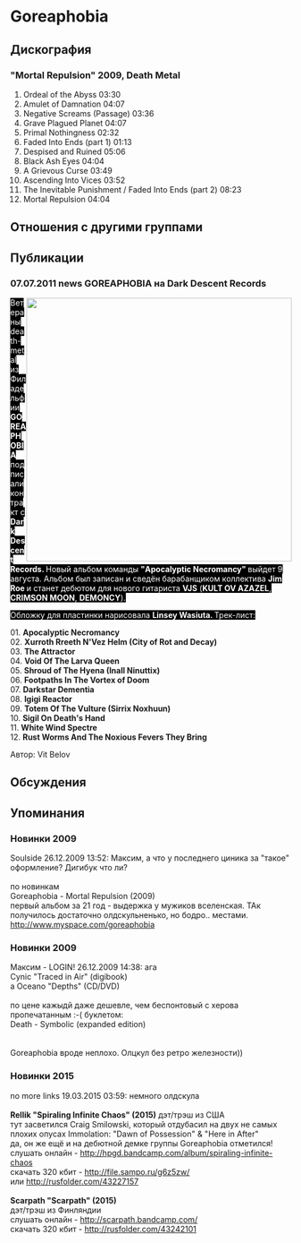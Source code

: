 # Goreaphobia



## Дискография

### "Mortal Repulsion" 2009, Death Metal

1. Ordeal of the Abyss  03:30  
2. Amulet of Damnation  04:07  
3. Negative Screams (Passage)  03:36  
4. Grave Plagued Planet  04:07    
5. Primal Nothingness  02:32   
6. Faded Into Ends (part 1)  01:13    
7. Despised and Ruined  05:06    
8. Black Ash Eyes  04:04  
9. A Grievous Curse  03:49  
10. Ascending Into Vices  03:52  
11. The Inevitable Punishment / Faded Into Ends (part 2)  08:23 
12. Mortal Repulsion  04:04 


## Отношения с другими группами


## Публикации

### 07.07.2011 news GOREAPHOBIA на Dark Descent Records

<P><FONT style="BACKGROUND-COLOR: #000000" color=#ffffff><IMG height=471 alt="" hspace=0 src="/images/news_rus/2011.07/19955.jpg" width=475 align=right border=0>Ветераны death-metal из Филадельфии<STRONG> GOREAPHOBIA</STRONG> подписали контракт с <STRONG>Dark Descent Records. </STRONG>Новый альбом команды <STRONG>"Apocalyptic Necromancy" </STRONG>выйдет 9 августа. Альбом был записан и сведён барабанщиком коллектива <STRONG>Jim Roe </STRONG>и станет дебютом для нового гитариста <STRONG>VJS</STRONG> (<B itxtHarvested="0" itxtNodeId="62">KULT OV AZAZEL</B>, <B itxtHarvested="0" itxtNodeId="61">CRIMSON MOON</B>, <B itxtHarvested="0" itxtNodeId="60">DEMONCY</B>). </FONT></P>
<P><FONT style="BACKGROUND-COLOR: #000000" color=#ffffff>Обложку для пластинки нарисовала <STRONG>Linsey Wasiuta. </STRONG>Трек-лист:</FONT></P>
<P>01. <B itxtHarvested="0" itxtNodeId="38">Apocalyptic Necromancy</B><BR itxtNodeId="37">02. <B itxtHarvested="0" itxtNodeId="36">Xurroth Rreeth N'Vez Helm (City of Rot and Decay)</B><BR itxtNodeId="35">03. <B itxtHarvested="0" itxtNodeId="34">The Attractor</B><BR itxtNodeId="33">04. <B itxtHarvested="0" itxtNodeId="32">Void Of The Larva Queen</B><BR itxtNodeId="31">05. <B itxtHarvested="0" itxtNodeId="30">Shroud of The Hyena (Inall Ninuttix)</B><BR itxtNodeId="29">06. <B itxtHarvested="0" itxtNodeId="28">Footpaths In The Vortex of Doom</B><BR itxtNodeId="27">07. <B itxtHarvested="0" itxtNodeId="26">Darkstar Dementia</B><BR itxtNodeId="25">08. <B itxtHarvested="0" itxtNodeId="24">Igigi Reactor</B><BR itxtNodeId="23">09. <B itxtHarvested="0" itxtNodeId="22">Totem Of The Vulture (Sirrix Noxhuun)</B><BR itxtNodeId="21">10. <B itxtHarvested="0" itxtNodeId="20">Sigil On Death's Hand</B><BR itxtNodeId="19">11. <B itxtHarvested="0" itxtNodeId="18">White Wind Spectre</B><BR itxtNodeId="17">12. <B itxtHarvested="0" itxtNodeId="16">Rust Worms And The Noxious Fevers They Bring</B></P>
Автор: Vit Belov


## Обсуждения


## Упоминания

### Новинки 2009

Soulside 26.12.2009 13:52:
Максим, а что у последнего циника за "такое" оформление? Дигибук что ли?<BR><BR>по новинкам<BR>Goreaphobia - Mortal Repulsion (2009)<BR>первый альбом за 21 год - выдержка у мужиков вселенская. ТАк получилось достаточно олдскульненько, но бодро.. местами.<BR><A HREF="http://www.myspace.com/goreaphobia" TARGET="_blank">http://www.myspace.com/goreaphobia</A>

### Новинки 2009

Максим - LOGIN! 26.12.2009 14:38:
ага<BR>Cynic "Traced in Air" (digibook)<BR>а Oceano "Depths" (CD/DVD)<BR><BR>по цене кажыдй даже дешевле, чем беспонтовый с херова пропечатанным :-( буклетом:<BR>Death - Symbolic (expanded edition)<BR><BR><BR>Goreaphobia вроде неплохо. Олцкул без ретро железности))

### Новинки 2015

no more links 19.03.2015 03:59:
немного олдскула<BR><BR><B>Rellik "Spiraling Infinite Chaos" (2015)</B> дэт/трэш из США<BR>тут засветился Craig Smilowski, который отдубасил на двух не самых плохих опусах Immolation: "Dawn of Possession" & "Here in After"<BR>да, он же ещё и на дебютной демке группы Goreaphobia отметился!<BR>слушать онлайн - <A HREF="http://hpgd.bandcamp.com/album/spiraling-infinite-chaos" TARGET="_blank">http://hpgd.bandcamp.com/album/spiraling-infinite-chaos</A><BR>скачать 320 кбит - <A HREF="http://file.sampo.ru/g6z5zw/" TARGET="_blank">http://file.sampo.ru/g6z5zw/</A><BR>или <A HREF="http://rusfolder.com/43227157" TARGET="_blank">http://rusfolder.com/43227157</A><BR><BR><B>Scarpath "Scarpath" (2015)</B><BR>дэт/трэш из Финляндии<BR>слушать онлайн - <A HREF="http://scarpath.bandcamp.com/" TARGET="_blank">http://scarpath.bandcamp.com/</A><BR>скачать 320 кбит - <A HREF="http://rusfolder.com/43242101" TARGET="_blank">http://rusfolder.com/43242101</A>

